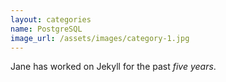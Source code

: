 ```yaml
---
layout: categories
name: PostgreSQL
image_url: /assets/images/category-1.jpg
---
```

Jane has worked on Jekyll for the past *five years*.